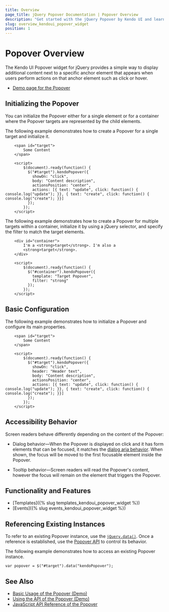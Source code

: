 ```yaml
---
title: Overview
page_title: jQuery Popover Documentation | Popover Overview
description: "Get started with the jQuery Popover by Kendo UI and learn how to create, initialize, and enable the widget."
slug: overview_kendoui_popover_widget
position: 1
---
```


# Popover Overview

The Kendo UI Popover widget for jQuery provides a simple way to display additional content next to a specific anchor element that appears when users perform actions on that anchor element such as click or hover.

* [Demo page for the Popover](https://demos.telerik.com/kendo-ui/popover/index)

## Initializing the Popover

You can initialize the Popover either for a single element or for a container where the Popover targets are represented by the child elements.

The following example demonstrates how to create a Popover for a single target and initialize it.

```dojo
    <span id="target">
        Some Content
    </span>

    <script>
        $(document).ready(function() {
          $("#target").kendoPopover({
            showOn: "click",
            body: "Content description",
            actionsPosition: "center",
            actions: [{ text: "update", click: function() { console.log("update"); }}, { text: "create", click: function() { console.log("create"); }}]
          });
        });
    </script>
```

The following example demonstrates how to create a Popover for multiple targets within a container, initialize it by using a jQuery selector, and specify the filter to match the target elements.

```dojo
    <div id="container">
        I'm a <strong>target</strong>. I'm also a
        <strong>target</strong>.
    </div>

    <script>
        $(document).ready(function() {
          $("#container").kendoPopover({
            template: "Target Popover",
            filter: "strong"
          });
        });
    </script>
```

## Basic Configuration

The following example demonstrates how to initialize a Popover and configure its main properties.

```dojo
    <span id="target">
        Some Content
    </span>

    <script>
        $(document).ready(function() {
          $("#target").kendoPopover({
            showOn: "click",
            header: "Header text",
            body: "Content description",
            actionsPosition: "center",
            actions: [{ text: "update", click: function() { console.log("update"); }}, { text: "create", click: function() { console.log("create"); }}]
          });
        });
    </script>
```

## Accessibility Behavior

Screen readers behave differently depending on the content of the Popover:

* Dialog behavior—When the Popover is displayed on click and it has form elements that can be focused, it matches the [dialog aria behavior](https://www.w3.org/TR/wai-aria-practices-1.2/#dialog_modal).
When shown, the focus will be moved to the first focusable element inside the Popover.

* Tooltip behavior—Screen readers will read the Popover's content, however the focus will remain on the element that triggers the Popover.

## Functionality and Features

* [Templates]({% slug templates_kendoui_popover_widget %})
* [Events]({% slug events_kendoui_popover_widget %})

## Referencing Existing Instances

To refer to an existing Popover instance, use the [`jQuery.data()`](https://api.jquery.com/jQuery.data/). Once a reference is established, use the [Popover API](/api/javascript/ui/popover) to control its behavior.

The following example demonstrates how to access an existing Popover instance.

    var popover = $("#target").data("kendoPopover");

## See Also

* [Basic Usage of the Popover (Demo)](https://demos.telerik.com/kendo-ui/popover/index)
* [Using the API of the Popover (Demo)](https://demos.telerik.com/kendo-ui/popover/api)
* [JavaScript API Reference of the Popover](/api/javascript/ui/popover)